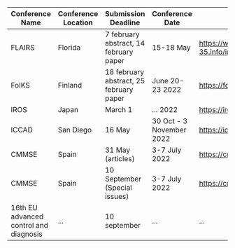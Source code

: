 | Conference Name | Conference Location | Submission Deadline | Conference Date | Website | H-Index |
| --- | --- | --- | --- | --- | --- | 
| FLAIRS  | Florida | 7 february abstract, 14 february paper | 15-18 May | https://www.flairs-35.info/important-dates | ... |
| FoIKS | Finland | 18 february abstract, 25 february paper | June 20-23 2022 | https://foiks2022.github.io/dates.html | ... |
| IROS | Japan | March 1 | ... 2022 | https://iros2022.org/ | ... |
| ICCAD | San Diego | 16 May | 30 Oct - 3 November 2022 | https://iccad.com/ | ... |
| CMMSE | Spain | 31 May (articles) | 3-7 July 2022 | https://cmmse.usal.es/cmmse2022/ | ... | 
| CMMSE | Spain | 10 September (Special issues) | 3-7 July 2022 | https://cmmse.usal.es/cmmse2022/ | ... |
| 16th EU advanced control and diagnosis | ... | 10 september | ... | ... | ... |

